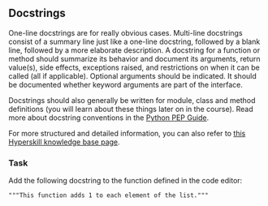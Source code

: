## Docstrings

One-line docstrings are for really obvious cases. Multi-line docstrings consist of a summary line just like a one-line docstring, followed by a blank line, followed by a more elaborate description.
A docstring for a function or method should summarize its behavior and document its arguments, return value(s), side effects, exceptions raised, and restrictions on when it can be called (all if applicable). Optional arguments should be indicated. It should be documented whether keyword arguments are part of the interface.


Docstrings should also generally be written for module, class and method definitions (you will learn about these things later on in the course). Read more about docstring conventions in the [Python PEP Guide](https://peps.python.org/pep-0257/).

For more structured and detailed information, you can also refer to [this Hyperskill knowledge base page](https://hyperskill.org/learn/step/11869?utm_source=jba&utm_medium=jba_courses_links).

### Task 
Add the following docstring to the function defined in the code editor:
```text
"""This function adds 1 to each element of the list."""
```
